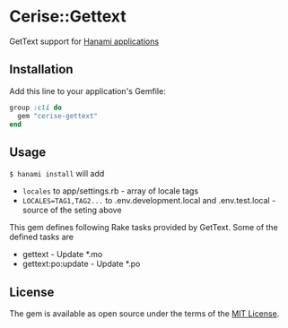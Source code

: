 # Cerise::Gettext

GetText support for [Hanami applications](https://github.com/hanami/hanami)

## Installation

Add this line to your application's Gemfile:

```rb
group :cli do
  gem "cerise-gettext"
end
```

## Usage

`$ hanami install` will add

- `locales` to app/settings.rb - array of locale tags
- `LOCALES=TAG1,TAG2...` to .env.development.local and .env.test.local - source of the seting above

This gem defines following Rake tasks provided by GetText. Some of the defined tasks are

- gettext - Update *.mo
- gettext:po:update - Update *.po

## License

The gem is available as open source under the terms of the [MIT License](https://opensource.org/licenses/MIT).
